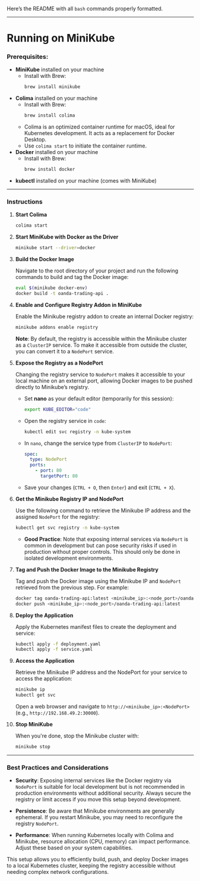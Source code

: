 Here’s the README with all `bash` commands properly formatted.

---

# Running on MiniKube

### Prerequisites:
- **MiniKube** installed on your machine
    - Install with Brew:
      ```bash
      brew install minikube
      ```
- **Colima** installed on your machine
    - Install with Brew:
      ```bash
      brew install colima
      ```
    - Colima is an optimized container runtime for macOS, ideal for Kubernetes development. It acts as a replacement for Docker Desktop.
    - Use `colima start` to initiate the container runtime.
- **Docker** installed on your machine
    - Install with Brew:
      ```bash
      brew install docker
      ```
- **kubectl** installed on your machine (comes with MiniKube)

---

### Instructions

1. **Start Colima**

   ```bash
   colima start
   ```

2. **Start MiniKube with Docker as the Driver**

   ```bash
   minikube start --driver=docker
   ```

3. **Build the Docker Image**

   Navigate to the root directory of your project and run the following commands to build and tag the Docker image:

    ```bash
    eval $(minikube docker-env)
    docker build -t oanda-trading-api .
    ```

4. **Enable and Configure Registry Addon in MiniKube**

   Enable the Minikube registry addon to create an internal Docker registry:

    ```bash
    minikube addons enable registry
    ```

   **Note**: By default, the registry is accessible within the Minikube cluster as a `ClusterIP` service. To make it accessible from outside the cluster, you can convert it to a `NodePort` service.

5. **Expose the Registry as a NodePort**

   Changing the registry service to `NodePort` makes it accessible to your local machine on an external port, allowing Docker images to be pushed directly to Minikube’s registry.

    - Set **nano** as your default editor (temporarily for this session):

      ```bash
      export KUBE_EDITOR="code"
      ```

    - Open the registry service in `code`:

      ```bash
      kubectl edit svc registry -n kube-system
      ```

    - In `nano`, change the service type from `ClusterIP` to `NodePort`:

      ```yaml
      spec:
        type: NodePort
        ports:
          - port: 80
            targetPort: 80
      ```

    - Save your changes (`CTRL + O`, then `Enter`) and exit (`CTRL + X`).

6. **Get the Minikube Registry IP and NodePort**

   Use the following command to retrieve the Minikube IP address and the assigned `NodePort` for the registry:

    ```bash
    kubectl get svc registry -n kube-system
    ```

    - **Good Practice**: Note that exposing internal services via `NodePort` is common in development but can pose security risks if used in production without proper controls. This should only be done in isolated development environments.

7. **Tag and Push the Docker Image to the Minikube Registry**

   Tag and push the Docker image using the Minikube IP and `NodePort` retrieved from the previous step. For example:

    ```bash
    docker tag oanda-trading-api:latest <minikube_ip>:<node_port>/oanda-trading-api:latest
    docker push <minikube_ip>:<node_port>/oanda-trading-api:latest
    ```

8. **Deploy the Application**

   Apply the Kubernetes manifest files to create the deployment and service:

    ```bash
    kubectl apply -f deployment.yaml
    kubectl apply -f service.yaml
    ```

9. **Access the Application**

   Retrieve the Minikube IP address and the NodePort for your service to access the application:

   ```bash
   minikube ip
   kubectl get svc
   ```

   Open a web browser and navigate to `http://<minikube_ip>:<NodePort>` (e.g., `http://192.168.49.2:30000`).

10. **Stop MiniKube**

    When you're done, stop the Minikube cluster with:

    ```bash
    minikube stop
    ```

---

### Best Practices and Considerations

- **Security**: Exposing internal services like the Docker registry via `NodePort` is suitable for local development but is not recommended in production environments without additional security. Always secure the registry or limit access if you move this setup beyond development.

- **Persistence**: Be aware that Minikube environments are generally ephemeral. If you restart Minikube, you may need to reconfigure the registry `NodePort`.

- **Performance**: When running Kubernetes locally with Colima and Minikube, resource allocation (CPU, memory) can impact performance. Adjust these based on your system capabilities.

This setup allows you to efficiently build, push, and deploy Docker images to a local Kubernetes cluster, keeping the registry accessible without needing complex network configurations.